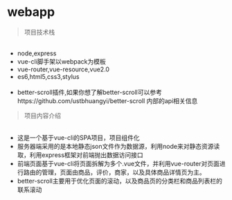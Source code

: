 # webapp

>项目技术栈

<ul>
  <li>node,express</li>
  <li>vue-cli脚手架以webpack为模板</li>
  <li>vue-router,vue-resource,vue2.0</li>
  <li>es6,html5,css3,stylus</li>
  <li>better-scroll插件,如果你想了解better-scroll可以参考https://github.com/ustbhuangyi/better-scroll 内部的api相关信息</li>
</ul>

>项目内容介绍

<ul>
  <li>这是一个基于vue-cli的SPA项目，项目组件化</li>
  <li>服务器端采用的是本地静态json文件作为数据源，利用node来对静态资源读取，利用express框架对前端抛出数据访问接口</li>
  <li>前端页面基于vue-cli将页面拆解为多个.vue文件，并利用vue-router对页面进行路由的管理，页面由商品，评价，商家，以及具体商品详情页为主。</li>
  <li>better-scroll主要用于优化页面的滚动，以及商品页的分类栏和商品列表栏的联系滚动</li>
</ul>



